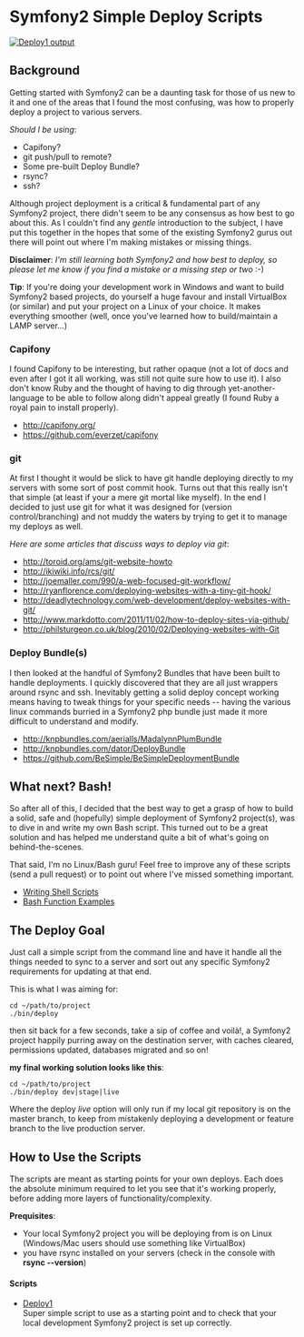 # Symfony2 Simple Deploy Scripts

[![Deploy1 output](https://github.com/ZermattChris/Symfony2-SimpleDeployScripts/raw/master/img/deploy-concept.jpg)](https://github.com/ZermattChris/Symfony2-SimpleDeployScripts/raw/master/bin/img/deploy-concept.jpg)


## Background

Getting started with Symfony2 can be a daunting task for those of us new to it and one of the areas that
I found the most confusing, was how to properly deploy a project to various servers.

_Should I be using_:

+ Capifony?
+ git push/pull to remote?
+ Some pre-built Deploy Bundle?
+ rsync?
+ ssh?

Although project deployment is a critical & fundamental part of any Symfony2 project, there didn't
seem to be any consensus as how best to go about this. As I couldn't find any _gentle_ introduction to the
subject, I have put this together in the hopes that some of the existing Symfony2 gurus out there
will point out where I'm making mistakes or missing things.

**Disclaimer**: _I'm still learning both Symfony2 and how best to deploy, so please let me know if you find a mistake or
a missing step or two_ :-)

__Tip__:
If you're doing your development work in Windows and want to build Symfony2 based projects, do yourself
a huge favour and install VirtualBox (or similar) and put your project on a Linux of your choice. It makes
everything smoother (well, once you've learned how to build/maintain a LAMP server...)


### Capifony
I found Capifony to be interesting, but rather opaque (not a lot of docs and even after I got it all working,
was still not quite sure how to use it). I also don't know Ruby and the thought of having
to dig through yet-another-language to be able to follow along didn't appeal greatly (I found Ruby a
royal pain to install properly).

+ http://capifony.org/
+ https://github.com/everzet/capifony


### git
At first I thought it would be slick to have git handle deploying directly to my servers with
some sort of post commit hook. Turns out that this really isn't that simple (at least if your
a mere git mortal like myself). In the end I decided to just use git for what it was designed for
(version control/branching) and not muddy the waters by trying to get it to manage my deploys as well.

_Here are some articles that discuss ways to deploy via git_:

+ http://toroid.org/ams/git-website-howto
+ http://ikiwiki.info/rcs/git/
+ http://joemaller.com/990/a-web-focused-git-workflow/
+ http://ryanflorence.com/deploying-websites-with-a-tiny-git-hook/
+ http://deadlytechnology.com/web-development/deploy-websites-with-git/
+ http://www.markdotto.com/2011/11/02/how-to-deploy-sites-via-github/
+ http://philsturgeon.co.uk/blog/2010/02/Deploying-websites-with-Git



### Deploy Bundle(s)
I then looked at the handful of Symfony2 Bundles that have been built to handle deployments.
I quickly discovered that they are all just wrappers around rsync and ssh. Inevitably getting
a solid deploy concept working means having to tweak things for your specific needs -- having the
various linux commands burried in a Symfony2 php bundle just made it more difficult to understand and
modify.

+ http://knpbundles.com/aerialls/MadalynnPlumBundle
+ http://knpbundles.com/dator/DeployBundle
+ https://github.com/BeSimple/BeSimpleDeploymentBundle


## What next? Bash!

So after all of this, I decided that the best way to get a grasp of how to build a solid, safe and
(hopefully) simple deployment of Symfony2 project(s), was to dive in and write my own Bash script.
This turned out to be a great solution and has helped me understand quite a bit of what's going
on behind-the-scenes.

That said, I'm no Linux/Bash guru! Feel free to improve any of these scripts (send
a pull request) or to point out where I've missed something important.

+ [Writing Shell Scripts](http://linuxcommand.org/wss0010.php)
+ [Bash Function Examples](http://www.thegeekstuff.com/2010/04/unix-bash-function-examples/)


## The Deploy Goal

Just call a simple script from the command line and have it handle all the things needed to sync to a
server and sort out any specific Symfony2 requirements for updating at that end.

This is what I was aiming for:

    cd ~/path/to/project
    ./bin/deploy

then sit back for a few seconds, take a sip of coffee and voilà!, a Symfony2 project
happily purring away on the destination server, with caches cleared, permissions updated, databases
migrated and so on!

__my final working solution looks like this__:

    cd ~/path/to/project
    ./bin/deploy dev|stage|live

Where the deploy _live_ option will only run if my local git repository is on the master branch, to keep
from mistakenly deploying a development or feature branch to the live production server.


## How to Use the Scripts

The scripts are meant as starting points for your own deploys. Each does the absolute
minimum required to let you see that it's working properly, before adding more layers of
functionality/complexity.

__Prequisites__:
+ Your local Symfony2 project you will be deploying from is on Linux (Windows/Mac users should
use something like VirtualBox)
+ you have rsync installed on your servers (check in the console with **rsync --version**)


#### Scripts

+ [Deploy1](Symfony2-SimpleDeployScripts/tree/master/bin/simple/) <br />
    Super simple script to use as a starting point and to check that your local
    development Symfony2 project is set up correctly.